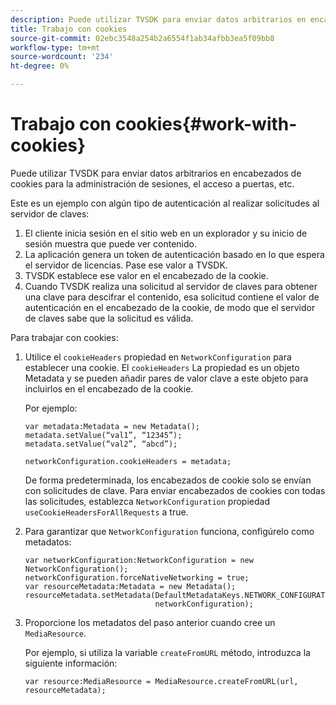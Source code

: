```yaml
---
description: Puede utilizar TVSDK para enviar datos arbitrarios en encabezados de cookies para la administración de sesiones, el acceso a puertas, etc.
title: Trabajo con cookies
source-git-commit: 02ebc3548a254b2a6554f1ab34afbb3ea5f09bb8
workflow-type: tm+mt
source-wordcount: '234'
ht-degree: 0%

---
```


# Trabajo con cookies{#work-with-cookies}

Puede utilizar TVSDK para enviar datos arbitrarios en encabezados de cookies para la administración de sesiones, el acceso a puertas, etc.

Este es un ejemplo con algún tipo de autenticación al realizar solicitudes al servidor de claves:

1. El cliente inicia sesión en el sitio web en un explorador y su inicio de sesión muestra que puede ver contenido.
1. La aplicación genera un token de autenticación basado en lo que espera el servidor de licencias. Pase ese valor a TVSDK.
1. TVSDK establece ese valor en el encabezado de la cookie.
1. Cuando TVSDK realiza una solicitud al servidor de claves para obtener una clave para descifrar el contenido, esa solicitud contiene el valor de autenticación en el encabezado de la cookie, de modo que el servidor de claves sabe que la solicitud es válida.

Para trabajar con cookies:

1. Utilice el `cookieHeaders` propiedad en `NetworkConfiguration` para establecer una cookie. El `cookieHeaders` La propiedad es un objeto Metadata y se pueden añadir pares de valor clave a este objeto para incluirlos en el encabezado de la cookie.

   Por ejemplo:

   ```
   var metadata:Metadata = new Metadata(); 
   metadata.setValue(“val1”, “12345”); 
   metadata.setValue(“val2”, “abcd”); 
   
   networkConfiguration.cookieHeaders = metadata;
   ```

   De forma predeterminada, los encabezados de cookie solo se envían con solicitudes de clave. Para enviar encabezados de cookies con todas las solicitudes, establezca `NetworkConfiguration` propiedad `useCookieHeadersForAllRequests` a true.

1. Para garantizar que `NetworkConfiguration` funciona, configúrelo como metadatos:

   ```
   var networkConfiguration:NetworkConfiguration = new NetworkConfiguration(); 
   networkConfiguration.forceNativeNetworking = true; 
   var resourceMetadata:Metadata = new Metadata(); 
   resourceMetadata.setMetadata(DefaultMetadataKeys.NETWORK_CONFIGURATION_KEY,  
                                networkConfiguration);
   ```

1. Proporcione los metadatos del paso anterior cuando cree un `MediaResource`.

   Por ejemplo, si utiliza la variable `createFromURL` método, introduzca la siguiente información:

   ```
   var resource:MediaResource = MediaResource.createFromURL(url, resourceMetadata);
   ```
